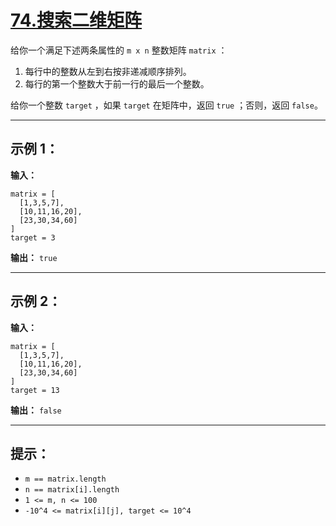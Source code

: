 # [74.搜索二维矩阵](https://leetcode.cn/problems/search-a-2d-matrix/description)

给你一个满足下述两条属性的 `m x n` 整数矩阵 `matrix` ：
1. 每行中的整数从左到右按非递减顺序排列。
2. 每行的第一个整数大于前一行的最后一个整数。

给你一个整数 `target` ，如果 `target` 在矩阵中，返回 `true` ；否则，返回 `false`。

---

## 示例 1：

**输入：**  
```
matrix = [
  [1,3,5,7],
  [10,11,16,20],
  [23,30,34,60]
]
target = 3
```

**输出：** `true`

---

## 示例 2：

**输入：**  
```
matrix = [
  [1,3,5,7],
  [10,11,16,20],
  [23,30,34,60]
]
target = 13
```

**输出：** `false`

---

## 提示：

- `m == matrix.length`
- `n == matrix[i].length`
- `1 <= m, n <= 100`
- `-10^4 <= matrix[i][j], target <= 10^4` 